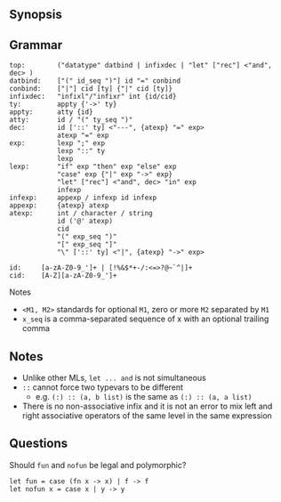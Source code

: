 Synopsis
--------


Grammar
-------
```
top:        ("datatype" datbind | infixdec | "let" ["rec"] <"and", dec> )
datbind:    ["(" id_seq ")"] id "=" conbind
conbind:    ["|"] cid [ty] {"|" cid [ty]}
infixdec:   "infixl"/"infixr" int {id/cid}
ty:         appty {'->' ty}
appty:      atty {id}
atty:       id / "(" ty_seq ")"
dec:        id ['::' ty] <"---", {atexp} "=" exp>
            atexp "=" exp
exp:        lexp ";" exp
            lexp "::" ty
            lexp
lexp:       "if" exp "then" exp "else" exp
            "case" exp {"|" exp "->" exp}
            "let" ["rec"] <"and", dec> "in" exp
            infexp
infexp:     appexp / infexp id infexp
appexp:     {atexp} atexp
atexp:      int / character / string
            id ('@' atexp)
            cid
            "(" exp_seq ")"
            "[" exp_seq "]"
            "\" ['::' ty] <"|", {atexp} "->" exp>

id:     [a-zA-Z0-9_']+ | [!%&$*+-/:<=>?@~`^|]+
cid:    [A-Z][a-zA-Z0-9_']+
```

Notes
- `<M1, M2>` standards for optional `M1`, zero or more `M2` separated by `M1`
- `x_seq` is a comma-separated sequence of x with an optional trailing comma

Notes
-----

- Unlike other MLs, `let ... and` is not simultaneous
- `::` cannot force two typevars to be different
  - e.g. `(:) :: (a, b list)` is the same as `(:) :: (a, a list)`
- There is no non-associative infix and it is not an error to
  mix left and right associative operators of the same level in
  the same expression


Questions
---------

Should `fun` and `nofun` be legal and polymorphic?

```
let fun = case (fn x -> x) | f -> f
let nofun x = case x | y -> y
```
